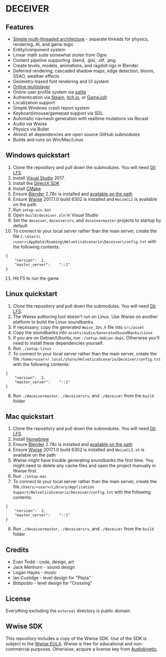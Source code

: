 DECEIVER
========

Features
--------

- [Simple multi-threaded architecture](http://etodd.io/2016/01/12/poor-mans-threading-architecture/) -
separate threads for physics, rendering, AI, and game logic
- Entity/component system
- Linear math suite somewhat stolen from Ogre
- Content pipeline supporting .blend, .glsl, .otf, .png
- Create levels, models, animations, and ragdoll rigs in Blender
- Deferred rendering, cascaded shadow maps, edge detection, bloom, SSAO, weather effects
- Geometry-based font rendering and UI system
- [Online multiplayer](http://etodd.io/2018/02/20/poor-mans-netcode/)
- Online user profile system via [sqlite](https://sqlite.org/)
- Authentication via [Steam](http://store.steampowered.com/), [itch.io](https://itch.io), or [GameJolt](https://gamejolt.com)
- Localization support
- Simple Windows crash report system
- Keyboard/mouse/gamepad support via SDL
- Automatic navmesh generation with realtime mutations via Recast
- Audio via Wwise
- Physics via Bullet
- Almost all dependencies are open source GitHub submodules
- Builds and runs on Win/Mac/Linux

Windows quickstart
------------------

1. Clone the repository and pull down the submodules. You will need [Git LFS](https://git-lfs.github.com/).
2. Install [Visual Studio](https://www.visualstudio.com/en-us/downloads/download-visual-studio-vs.aspx) 2017.
3. Install the [DirectX SDK](https://www.microsoft.com/en-us/download/confirmation.aspx?id=6812)
4. Install [CMake](http://www.cmake.org/download/)
5. Ensure [Blender](http://blender.org) 2.78c is installed and
   [available on the path](http://www.computerhope.com/issues/ch000549.htm)
6. Ensure [Wwise](https://www.audiokinetic.com/) 2017.1.0 build 6302 is installed and `WwiseCLI`
is available on the path
7. Run `setup-win.bat`
8. Open `build/deceiver.sln` in Visual Studio
9. Set the `deceiver`, `deceiversrv`, and `deceivermaster` projects to startup by default
10. To connect to your local server rather than the main server, create the file `C:\Users\<user>\AppData\Roaming\HelveticaScenario\Deceiver\config.txt` with the following contents:
```
{
	"version":	2,
	"master_server":	"::1"
}
```
11. Hit F5 to run the game

Linux quickstart
----------------

1. Clone the repository and pull down the submodules. You will need [Git LFS](https://git-lfs.github.com/).
2. The Wwise authoring tool doesn't run on Linux. Use Wwise on another platform
to build the Linux soundbanks.
3. If necessary, copy the generated `Wwise_IDs.h` file into `src/asset`
4. Copy the soundbanks into `assets/audio/GeneratedSoundBanks/Linux`
5. If you are on Debian/Ubuntu, run `./setup-debian-deps`. Otherwise you'll need to install these dependencies yourself.
6. Run `./setup-linux`
7. To connect to your local server rather than the main server, create the file `/home/<user>/.local/share/HelveticaScenario/Deceiver/config.txt` with the following contents:
```
{
	"version":	2,
	"master_server":	"::1"
}
```
8. Run `./deceivermaster`, `./deceiversrv`, and `./deceiver` from the `build` folder

Mac quickstart
--------------

1. Clone the repository and pull down the submodules. You will need [Git LFS](https://git-lfs.github.com/).
2. Install [Homebrew](http://brew.sh/)
3. Ensure [Blender](http://blender.org) 2.78c is installed and
   [available on the path](http://www.computerhope.com/issues/ch000549.htm)
4. Ensure [Wwise](https://www.audiokinetic.com/) 2017.1.0 build 6302 is installed and `WwiseCLI.sh`
is available on the path
5. Wwise might have trouble generating soundbanks the first time. You might
need to delete any cache files and open the project manually in Wwise first.
6. Run `./setup-mac`
7. To connect to your local server rather than the main server, create the file `/Users/<user>/Library/Application Support/HelveticaScenario/Deceiver/config.txt` with the following contents:
```
{
	"version":	2,
	"master_server":	"::1"
}
```
8. Run `./deceivermaster`, `./deceiversrv`, and `./deceiver` from the `build` folder

Credits
-------

- Evan Todd - code, design, art
- Jack Menhorn - sound design
- Logan Hayes - music
- Ian Cuslidge - level design for "Plaza"
- Bobpoblo - level design for "Crossing"

License
-------

Everything excluding the `external` directory is public domain.

Wwise SDK
---------

This repository includes a copy of the Wwise SDK. Use of the SDK is subject to
the [Wwise EULA](external/wwise/LICENSE.txt). Wwise is free for educational and
non-commercial purposes. Otherwise, acquire a license key from
[Audiokinetic](https://www.audiokinetic.com/).
